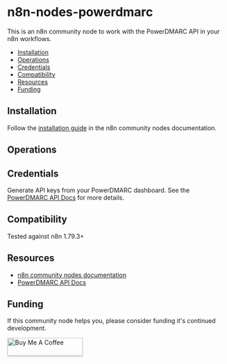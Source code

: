 # n8n-nodes-powerdmarc

This is an n8n community node to work with the PowerDMARC API in your n8n workflows.

- [Installation](#installation)
- [Operations](#operations)
- [Credentials](#credentials)
- [Compatibility](#compatibility)
- [Resources](#resources)
- [Funding](#funding)

## Installation

Follow the [installation guide](https://docs.n8n.io/integrations/community-nodes/installation/) in the n8n community nodes documentation.

## Operations

## Credentials

Generate API keys from your PowerDMARC dashboard. See the [PowerDMARC API Docs](https://api.powerdmarc.com) for more details.

## Compatibility

Tested against n8n 1.79.3+

## Resources

* [n8n community nodes documentation](https://docs.n8n.io/integrations/community-nodes/)
* [PowerDMARC API Docs](https://api.powerdmarc.com)

## Funding

If this community node helps you, please consider funding it's continued development.

<a href="https://www.buymeacoffee.com/davejlong" target="_blank"><img src="https://www.buymeacoffee.com/assets/img/custom_images/orange_img.png" alt="Buy Me A Coffee" style="height: 41px !important;width: 174px !important;box-shadow: 0px 3px 2px 0px rgba(190, 190, 190, 0.5) !important;-webkit-box-shadow: 0px 3px 2px 0px rgba(190, 190, 190, 0.5) !important;" ></a>
